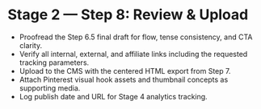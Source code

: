 # Stage 2 — Step 8: Review & Upload
- Proofread the Step 6.5 final draft for flow, tense consistency, and CTA clarity.
- Verify all internal, external, and affiliate links including the requested tracking parameters.
- Upload to the CMS with the centered HTML export from Step 7.
- Attach Pinterest visual hook assets and thumbnail concepts as supporting media.
- Log publish date and URL for Stage 4 analytics tracking.
